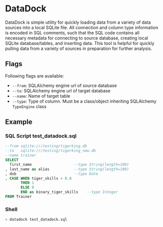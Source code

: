 DataDock
===========

DataDock is simple utility for quickly loading data from a variety of data sources into a local SQLite file. All connection and column type information is encoded in SQL comments, such that the SQL code contains all necessary metadata for connecting to source database, creating local SQLite database/tables, and inserting data.  This tool is helpful for quickly pulling data from a variety of sources in preparation for further analysis.  

Flags
--------

Following flags are available:
* `--from`: SQLAlchemy engine url of source database
* `--to`:   SQLAlchemy engine url of target database
* `--name`: Name of target table
* `--type`: Type of column. Must be a class/object inheriting SQLAlchemy `TypeEngine` class

Example
--------

### SQL Script test_datadock.sql
```sql
--from sqlite:///testing/tigerking.db
--to   sqlite:///testing/tigerking_new.db
--name trainer
SELECT
  first_name                   --type String(length=100)
, last_name as alias           --type String(length=100)
, dob                          --type Date
, CASE WHEN tiger_skills > 0.8
       THEN 1              
       ELSE 0
       END as binary_tiger_skills    --type Integer
FROM Trainer
```

### Shell
```bash
> datadock test_datadock.sql
```